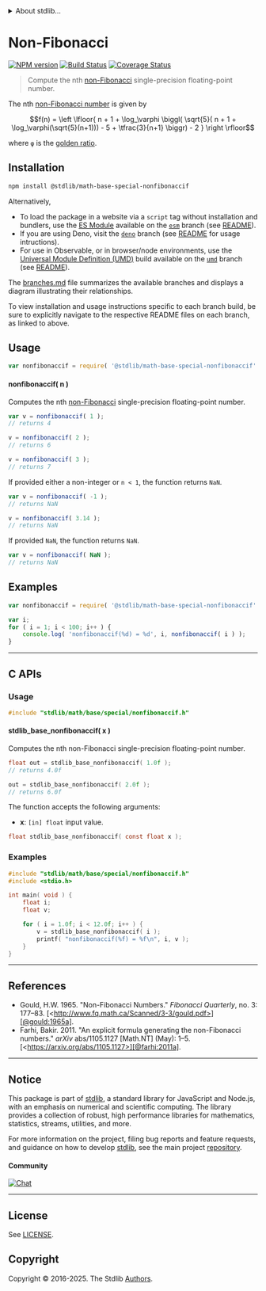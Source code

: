 <!--

@license Apache-2.0

Copyright (c) 2024 The Stdlib Authors.

Licensed under the Apache License, Version 2.0 (the "License");
you may not use this file except in compliance with the License.
You may obtain a copy of the License at

   http://www.apache.org/licenses/LICENSE-2.0

Unless required by applicable law or agreed to in writing, software
distributed under the License is distributed on an "AS IS" BASIS,
WITHOUT WARRANTIES OR CONDITIONS OF ANY KIND, either express or implied.
See the License for the specific language governing permissions and
limitations under the License.

-->


<details>
  <summary>
    About stdlib...
  </summary>
  <p>We believe in a future in which the web is a preferred environment for numerical computation. To help realize this future, we've built stdlib. stdlib is a standard library, with an emphasis on numerical and scientific computation, written in JavaScript (and C) for execution in browsers and in Node.js.</p>
  <p>The library is fully decomposable, being architected in such a way that you can swap out and mix and match APIs and functionality to cater to your exact preferences and use cases.</p>
  <p>When you use stdlib, you can be absolutely certain that you are using the most thorough, rigorous, well-written, studied, documented, tested, measured, and high-quality code out there.</p>
  <p>To join us in bringing numerical computing to the web, get started by checking us out on <a href="https://github.com/stdlib-js/stdlib">GitHub</a>, and please consider <a href="https://opencollective.com/stdlib">financially supporting stdlib</a>. We greatly appreciate your continued support!</p>
</details>

# Non-Fibonacci

[![NPM version][npm-image]][npm-url] [![Build Status][test-image]][test-url] [![Coverage Status][coverage-image]][coverage-url] <!-- [![dependencies][dependencies-image]][dependencies-url] -->

> Compute the nth [non-Fibonacci][fibonacci-number] single-precision floating-point number.

<!-- Section to include introductory text. Make sure to keep an empty line after the intro `section` element and another before the `/section` close. -->

<section class="intro">

The nth [non-Fibonacci number][fibonacci-number] is given by

<!-- <equation class="equation" label="eq:nonfibonaccif_number" align="center" raw="f(n) = \left \lfloor{ n + 1 + \log_\varphi \biggl( \sqrt{5}( n + 1 + \log_\varphi(\sqrt{5}(n+1))) - 5 + \tfrac{3}{n+1} \biggr) - 2 } \right \rfloor" alt="Formula to compute the nth non-Fibonacci number."> -->

```math
f(n) = \left \lfloor{ n + 1 + \log_\varphi \biggl( \sqrt{5}( n + 1 + \log_\varphi(\sqrt{5}(n+1))) - 5 + \tfrac{3}{n+1} \biggr) - 2 } \right \rfloor
```

<!-- <div class="equation" align="center" data-raw-text="f(n) = \left \lfloor{ n + 1 + \log_\varphi \biggl( \sqrt{5}( n + 1 + \log_\varphi(\sqrt{5}(n+1))) - 5 + \tfrac{3}{n+1} \biggr) - 2 } \right \rfloor" data-equation="eq:nonfibonaccif_number">
    <img src="https://cdn.jsdelivr.net/gh/stdlib-js/stdlib@bb29798906e119fcb2af99e94b60407a270c9b32/lib/node_modules/@stdlib/math/base/special/nonfibonaccif/docs/img/equation_nonfibonacci_number.svg" alt="Formula to compute the nth non-Fibonacci number.">
    <br>
</div> -->

<!-- </equation> -->

where `φ` is the [golden ratio][golden-ratio].

</section>

<!-- /.intro -->

<!-- Package usage documentation. -->

<section class="installation">

## Installation

```bash
npm install @stdlib/math-base-special-nonfibonaccif
```

Alternatively,

-   To load the package in a website via a `script` tag without installation and bundlers, use the [ES Module][es-module] available on the [`esm`][esm-url] branch (see [README][esm-readme]).
-   If you are using Deno, visit the [`deno`][deno-url] branch (see [README][deno-readme] for usage intructions).
-   For use in Observable, or in browser/node environments, use the [Universal Module Definition (UMD)][umd] build available on the [`umd`][umd-url] branch (see [README][umd-readme]).

The [branches.md][branches-url] file summarizes the available branches and displays a diagram illustrating their relationships.

To view installation and usage instructions specific to each branch build, be sure to explicitly navigate to the respective README files on each branch, as linked to above.

</section>

<section class="usage">

## Usage

```javascript
var nonfibonaccif = require( '@stdlib/math-base-special-nonfibonaccif' );
```

#### nonfibonaccif( n )

Computes the nth [non-Fibonacci][fibonacci-number] single-precision floating-point number.

```javascript
var v = nonfibonaccif( 1 );
// returns 4

v = nonfibonaccif( 2 );
// returns 6

v = nonfibonaccif( 3 );
// returns 7
```

If provided either a non-integer or `n < 1`, the function returns `NaN`.

```javascript
var v = nonfibonaccif( -1 );
// returns NaN

v = nonfibonaccif( 3.14 );
// returns NaN
```

If provided `NaN`, the function returns `NaN`.

```javascript
var v = nonfibonaccif( NaN );
// returns NaN
```

</section>

<!-- /.usage -->

<!-- Package usage notes. Make sure to keep an empty line after the `section` element and another before the `/section` close. -->

<section class="notes">

</section>

<!-- /.notes -->

<section class="examples">

## Examples

<!-- eslint no-undef: "error" -->

```javascript
var nonfibonaccif = require( '@stdlib/math-base-special-nonfibonaccif' );

var i;
for ( i = 1; i < 100; i++ ) {
    console.log( 'nonfibonaccif(%d) = %d', i, nonfibonaccif( i ) );
}
```

</section>

<!-- /.examples -->

<!-- C interface documentation. -->

* * *

<section class="c">

## C APIs

<!-- Section to include introductory text. Make sure to keep an empty line after the intro `section` element and another before the `/section` close. -->

<section class="intro">

</section>

<!-- /.intro -->

<!-- C usage documentation. -->

<section class="usage">

### Usage

```c
#include "stdlib/math/base/special/nonfibonaccif.h"
```

#### stdlib_base_nonfibonaccif( x )

Computes the nth non-Fibonacci single-precision floating-point number.

```c
float out = stdlib_base_nonfibonaccif( 1.0f );
// returns 4.0f

out = stdlib_base_nonfibonaccif( 2.0f );
// returns 6.0f
```

The function accepts the following arguments:

-   **x**: `[in] float` input value.

```c
float stdlib_base_nonfibonaccif( const float x );
```

</section>

<!-- /.usage -->

<!-- C API usage notes. Make sure to keep an empty line after the `section` element and another before the `/section` close. -->

<section class="notes">

</section>

<!-- /.notes -->

<!-- C API usage examples. -->

<section class="examples">

### Examples

```c
#include "stdlib/math/base/special/nonfibonaccif.h"
#include <stdio.h>

int main( void ) {
    float i;
    float v;

    for ( i = 1.0f; i < 12.0f; i++ ) {
        v = stdlib_base_nonfibonaccif( i );
        printf( "nonfibonaccif(%f) = %f\n", i, v );
    }
}
```

</section>

<!-- /.examples -->

</section>

<!-- /.c -->

<!-- Section to include cited references. If references are included, add a horizontal rule *before* the section. Make sure to keep an empty line after the `section` element and another before the `/section` close. -->

* * *

<section class="references">

## References

-   Gould, H.W. 1965. "Non-Fibonacci Numbers." _Fibonacci Quarterly_, no. 3: 177–83. [&lt;http://www.fq.math.ca/Scanned/3-3/gould.pdf>][@gould:1965a].
-   Farhi, Bakir. 2011. "An explicit formula generating the non-Fibonacci numbers." _arXiv_ abs/1105.1127 \[Math.NT] (May): 1–5. [&lt;https://arxiv.org/abs/1105.1127>][@farhi:2011a].

</section>

<!-- /.references -->

<!-- Section for related `stdlib` packages. Do not manually edit this section, as it is automatically populated. -->

<section class="related">

</section>

<!-- /.related -->

<!-- Section for all links. Make sure to keep an empty line after the `section` element and another before the `/section` close. -->


<section class="main-repo" >

* * *

## Notice

This package is part of [stdlib][stdlib], a standard library for JavaScript and Node.js, with an emphasis on numerical and scientific computing. The library provides a collection of robust, high performance libraries for mathematics, statistics, streams, utilities, and more.

For more information on the project, filing bug reports and feature requests, and guidance on how to develop [stdlib][stdlib], see the main project [repository][stdlib].

#### Community

[![Chat][chat-image]][chat-url]

---

## License

See [LICENSE][stdlib-license].


## Copyright

Copyright &copy; 2016-2025. The Stdlib [Authors][stdlib-authors].

</section>

<!-- /.stdlib -->

<!-- Section for all links. Make sure to keep an empty line after the `section` element and another before the `/section` close. -->

<section class="links">

[npm-image]: http://img.shields.io/npm/v/@stdlib/math-base-special-nonfibonaccif.svg
[npm-url]: https://npmjs.org/package/@stdlib/math-base-special-nonfibonaccif

[test-image]: https://github.com/stdlib-js/math-base-special-nonfibonaccif/actions/workflows/test.yml/badge.svg?branch=main
[test-url]: https://github.com/stdlib-js/math-base-special-nonfibonaccif/actions/workflows/test.yml?query=branch:main

[coverage-image]: https://img.shields.io/codecov/c/github/stdlib-js/math-base-special-nonfibonaccif/main.svg
[coverage-url]: https://codecov.io/github/stdlib-js/math-base-special-nonfibonaccif?branch=main

<!--

[dependencies-image]: https://img.shields.io/david/stdlib-js/math-base-special-nonfibonaccif.svg
[dependencies-url]: https://david-dm.org/stdlib-js/math-base-special-nonfibonaccif/main

-->

[chat-image]: https://img.shields.io/gitter/room/stdlib-js/stdlib.svg
[chat-url]: https://app.gitter.im/#/room/#stdlib-js_stdlib:gitter.im

[stdlib]: https://github.com/stdlib-js/stdlib

[stdlib-authors]: https://github.com/stdlib-js/stdlib/graphs/contributors

[umd]: https://github.com/umdjs/umd
[es-module]: https://developer.mozilla.org/en-US/docs/Web/JavaScript/Guide/Modules

[deno-url]: https://github.com/stdlib-js/math-base-special-nonfibonaccif/tree/deno
[deno-readme]: https://github.com/stdlib-js/math-base-special-nonfibonaccif/blob/deno/README.md
[umd-url]: https://github.com/stdlib-js/math-base-special-nonfibonaccif/tree/umd
[umd-readme]: https://github.com/stdlib-js/math-base-special-nonfibonaccif/blob/umd/README.md
[esm-url]: https://github.com/stdlib-js/math-base-special-nonfibonaccif/tree/esm
[esm-readme]: https://github.com/stdlib-js/math-base-special-nonfibonaccif/blob/esm/README.md
[branches-url]: https://github.com/stdlib-js/math-base-special-nonfibonaccif/blob/main/branches.md

[stdlib-license]: https://raw.githubusercontent.com/stdlib-js/math-base-special-nonfibonaccif/main/LICENSE

[fibonacci-number]: https://en.wikipedia.org/wiki/Fibonacci_number

[golden-ratio]: https://en.wikipedia.org/wiki/Golden_ratio

[@gould:1965a]: http://www.fq.math.ca/Scanned/3-3/gould.pdf

[@farhi:2011a]: https://arxiv.org/abs/1105.1127

<!-- <related-links> -->

<!-- </related-links> -->

</section>

<!-- /.links -->
